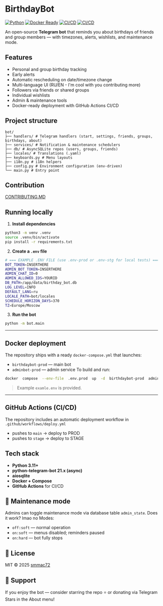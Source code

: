 
# BirthdayBot

[![Python](https://img.shields.io/badge/python-3.11%2B-blue.svg?logo=python&logoColor=white)](https://www.python.org/) [![Docker Ready](https://img.shields.io/badge/docker-ready-2496ED?logo=docker&logoColor=white)](https://www.docker.com/)
[![CI/CD](https://github.com/smmac72/birthdaybot/actions/workflows/docker.yml/badge.svg)](https://github.com/smmac72/birthdaybot/actions) [![CI/CD](https://github.com/smmac72/birthdaybot/actions/workflows/deploy.yml/badge.svg)](https://github.com/smmac72/birthdaybot/actions) 

An open-source **Telegram bot** that reminds you about birthdays of friends and group members — with timezones, alerts, wishlists, and maintenance mode.

## Features
- Personal and group birthday tracking
- Early alerts
- Automatic rescheduling on date/timezone change
- Multi-language UI (RU/EN - I'm cool with you contributing more)
- Followers via friends or shared groups
- Individual wishlists
- Admin & maintenance tools
- Docker-ready deployment with GitHub Actions CI/CD

## Project structure
```
bot/
├── handlers/ # Telegram handlers (start, settings, friends, groups, birthdays, about)
├── services/ # Notification & maintenance schedulers
├── db/ # AsyncSQLite repos (users, groups, friends)
├── locales/ # Translations (.yaml)
├── keyboards.py # Menu layouts
├── i18n.py # i18n helpers
├── config.py # Environment configuration (env-driven)
└── main.py # Entry point

```
## Contribution
[CONTRIBUTING.MD](CONTRIBUTING.MD)

## Running locally
1.  **Install dependencies**
```bash
python3 -m venv .venv
source .venv/bin/activate
pip install -r requirements.txt
```
2.  **Create a `.env` file**
```bash
# === EXAMPLE .ENV FILE (use .env-prod or .env-stg for local tests) ===
BOT_TOKEN=INSERTHERE
ADMIN_BOT_TOKEN=INSERTHERE
ADMIN_CHAT_ID=0
ADMIN_ALLOWED_IDS=YOURID
DB_PATH=/app/data/birthday_bot.db
LOG_LEVEL=INFO
DEFAULT_LANG=ru
LOCALE_PATH=bot/locales
SCHEDULE_HORIZON_DAYS=370
TZ=Europe/Moscow
```
3.  **Run the bot**
```bash
python -m bot.main
```
---
## Docker deployment
The repository ships with a ready `docker-compose.yml` that launches:
-  `birthdaybot-prod` — main bot
-  `adminbot-prod` — admin service
To build and run:
```bash
docker  compose  --env-file  .env.prod  up  -d  birthdaybot-prod  adminbot-prod
```
> Example `examle.env` is provided.
---
## GitHub Actions (CI/CD)
The repository includes an automatic deployment workflow in
`.github/workflows/deploy.yml`
- pushes to `main` → deploy to PROD
- pushes to `stage` → deploy to STAGE

## Tech stack
-  **Python 3.11+**
-  **python-telegram-bot 21.x (async)**
-  **aiosqlite**
-  **Docker + Compose**
-  **GitHub Actions** for CI/CD

## 🧰 Maintenance mode
Admins can toggle maintenance mode via database table `admin_state`.
Does it work? lmao no
Modes:
-  `off:soft` — normal operation
-  `on:soft` — menus disabled; reminders paused
-  `on:hard` — bot fully stops

## 📄 License
MIT © 2025 [smmac72](https://github.com/smmac72)

## 💖 Support
If you enjoy the bot — consider starring the repo ⭐
or donating via Telegram Stars in the About menu!
